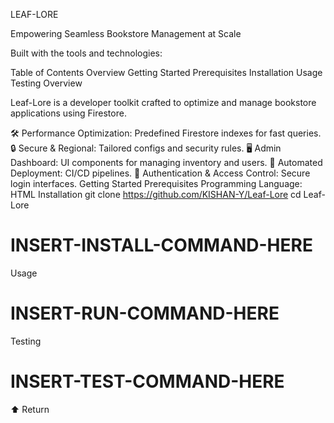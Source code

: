 LEAF-LORE

Empowering Seamless Bookstore Management at Scale

  

Built with the tools and technologies:

  
Table of Contents
Overview
Getting Started
Prerequisites
Installation
Usage
Testing
Overview

Leaf-Lore is a developer toolkit crafted to optimize and manage bookstore applications using Firestore.

🛠️ Performance Optimization: Predefined Firestore indexes for fast queries.
🔒 Secure & Regional: Tailored configs and security rules.
🖥️ Admin Dashboard: UI components for managing inventory and users.
🚀 Automated Deployment: CI/CD pipelines.
🔑 Authentication & Access Control: Secure login interfaces.
Getting Started
Prerequisites
Programming Language: HTML
Installation
git clone https://github.com/KISHAN-Y/Leaf-Lore
cd Leaf-Lore
# INSERT-INSTALL-COMMAND-HERE

Usage
# INSERT-RUN-COMMAND-HERE
Testing
# INSERT-TEST-COMMAND-HERE
⬆ Return
